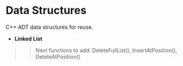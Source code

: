 # Data Structures
C++ ADT data structures for reuse.

- **Linked List** 
>> Next functions to add: DeleteFullList(), InsertAtPosition(), DeleteAtPosition()
